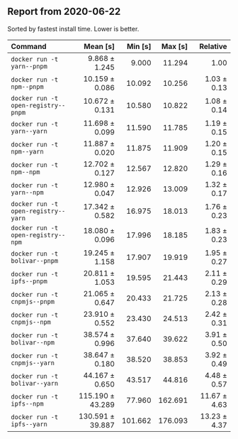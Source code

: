 ## Report from 2020-06-22

Sorted by fastest install time. Lower is better.


| Command | Mean [s] | Min [s] | Max [s] | Relative |
|:---|---:|---:|---:|---:|
| `docker run -t yarn--pnpm` | 9.868 ± 1.245 | 9.000 | 11.294 | 1.00 |
| `docker run -t npm--pnpm` | 10.159 ± 0.086 | 10.092 | 10.256 | 1.03 ± 0.13 |
| `docker run -t open-registry--pnpm` | 10.672 ± 0.131 | 10.580 | 10.822 | 1.08 ± 0.14 |
| `docker run -t yarn--yarn` | 11.698 ± 0.099 | 11.590 | 11.785 | 1.19 ± 0.15 |
| `docker run -t npm--yarn` | 11.887 ± 0.020 | 11.875 | 11.909 | 1.20 ± 0.15 |
| `docker run -t npm--npm` | 12.702 ± 0.127 | 12.567 | 12.820 | 1.29 ± 0.16 |
| `docker run -t yarn--npm` | 12.980 ± 0.047 | 12.926 | 13.009 | 1.32 ± 0.17 |
| `docker run -t open-registry--yarn` | 17.342 ± 0.582 | 16.975 | 18.013 | 1.76 ± 0.23 |
| `docker run -t open-registry--npm` | 18.080 ± 0.096 | 17.996 | 18.185 | 1.83 ± 0.23 |
| `docker run -t bolivar--pnpm` | 19.245 ± 1.158 | 17.907 | 19.919 | 1.95 ± 0.27 |
| `docker run -t ipfs--pnpm` | 20.811 ± 1.053 | 19.595 | 21.443 | 2.11 ± 0.29 |
| `docker run -t cnpmjs--pnpm` | 21.065 ± 0.647 | 20.433 | 21.725 | 2.13 ± 0.28 |
| `docker run -t cnpmjs--npm` | 23.910 ± 0.552 | 23.430 | 24.513 | 2.42 ± 0.31 |
| `docker run -t bolivar--npm` | 38.574 ± 0.996 | 37.640 | 39.622 | 3.91 ± 0.50 |
| `docker run -t cnpmjs--yarn` | 38.647 ± 0.180 | 38.520 | 38.853 | 3.92 ± 0.49 |
| `docker run -t bolivar--yarn` | 44.167 ± 0.650 | 43.517 | 44.816 | 4.48 ± 0.57 |
| `docker run -t ipfs--npm` | 115.190 ± 43.289 | 77.960 | 162.691 | 11.67 ± 4.63 |
| `docker run -t ipfs--yarn` | 130.591 ± 39.887 | 101.662 | 176.093 | 13.23 ± 4.37 |
